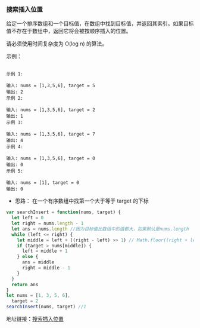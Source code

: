 ### 搜索插入位置

给定一个排序数组和一个目标值，在数组中找到目标值，并返回其索引。如果目标值不存在于数组中，返回它将会被按顺序插入的位置。

请必须使用时间复杂度为 O(log n) 的算法。

示例：

``` 

示例 1:

输入: nums = [1,3,5,6], target = 5
输出: 2
示例 2:

输入: nums = [1,3,5,6], target = 2
输出: 1
示例 3:

输入: nums = [1,3,5,6], target = 7
输出: 4
示例 4:

输入: nums = [1,3,5,6], target = 0
输出: 0
示例 5:

输入: nums = [1], target = 0
输出: 0
```

- 思路：
  在一个有序数组中找第一个大于等于 target 的下标

```js
var searchInsert = function(nums, target) {
  let left = 0
  let right = nums.length - 1
  let ans = nums.length //因为目标值比数组中的值都大，如果默认是nums.length
  while (left <= right) {
    let middle = left + ((right - left) >> 1) // Math.floor((right + left) / 2)
    if (target > nums[middle]) {
      left = middle + 1
    } else {
      ans = middle
      right = middle - 1
    }
  }
  return ans
}
let nums = [1, 3, 5, 6],
  target = 2
searchInsert(nums, target) //1
```

地址链接：<a href='https://leetcode-cn.com/problems/search-insert-position/' target='_blak'>搜索插入位置</a>
